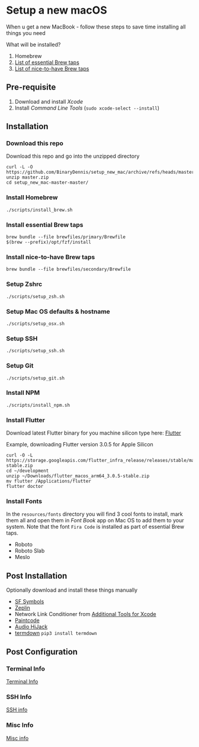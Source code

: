 # Setup a new macOS

When u get a new MacBook - follow these steps to save time installing all things you need

What will be installed? 
1. Homebrew
2. [List of essential Brew taps](brewfiles/primary/Brewfile) 
3. [List of nice-to-have Brew taps](brewfiles/secondary/Brewfile)


## Pre-requisite 
1. Download and install _Xcode_
2. Install _Command Line Tools_ (`sudo xcode-select --install`)

## Installation

### Download this repo
Download this repo and go into the unzipped directory
```
curl -L -O https://github.com/BinaryDennis/setup_new_mac/archive/refs/heads/master.zip
unzip master.zip
cd setup_new_mac-master-master/
```

### Install Homebrew
```
./scripts/install_brew.sh
```

### Install essential Brew taps
```
brew bundle --file brewfiles/primary/Brewfile
$(brew --prefix)/opt/fzf/install
```

### Install nice-to-have Brew taps
```
brew bundle --file brewfiles/secondary/Brewfile
```

### Setup Zshrc
```
./scripts/setup_zsh.sh
```

### Setup Mac OS defaults & hostname
```
./scripts/setup_osx.sh
```

### Setup SSH 
```
./scripts/setup_ssh.sh
```

### Setup Git
```
./scripts/setup_git.sh
```

### Install NPM
```
./scripts/install_npm.sh
```


### Install Flutter
Download latest Flutter binary for you machine silicon type here:
[Flutter](https://docs.flutter.dev/get-started/install/macos)

Example, downloading Flutter version 3.0.5 for Apple Silicon
```
curl -O -L https://storage.googleapis.com/flutter_infra_release/releases/stable/macos/flutter_macos_arm64_3.0.5-stable.zip
cd ~/development
unzip ~/Downloads/flutter_macos_arm64_3.0.5-stable.zip
mv flutter /Applications/flutter
flutter doctor
```


### Install Fonts
In the `resources/fonts` directory you will find 3 cool fonts to install, mark them all and open them in _Font Book_ app on Mac OS to add them to your system.
Note that the font `Fira Code` is installed as part of essential Brew taps.

- Roboto
- Roboto Slab
- Meslo
  

## Post Installation 
Optionally download and install these things manually
- [SF Symbols](https://developer.apple.com/sf-symbols/)
- [Zeplin](https://zpl.io/download-mac)
- Network Link Conditioner from [Additional Tools for Xcode](https://developer.apple.com/download/all/?q=additional)
- [Paintcode](https://www.paintcodeapp.com)
- [Audio HiJack](https://rogueamoeba.com/audiohijack/)
- [termdown](https://github.com/trehn/termdown) `pip3 install termdown`


## Post Configuration

### Terminal Info
[Terminal Info](readmes/terminal.md)

### SSH Info
[SSH info](readmes/ssh.md)

### Misc Info
[Misc info](readmes/misc.md)
